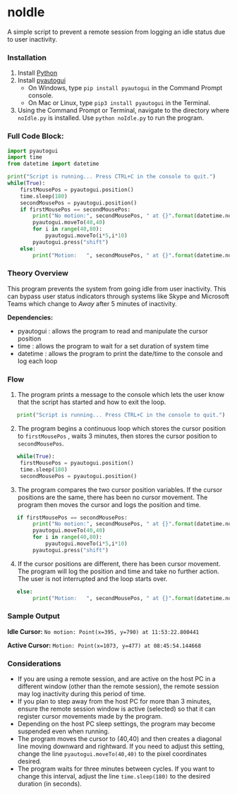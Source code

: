 # noIdle
A simple script to prevent a remote session from logging an idle status due to user inactivity.

### Installation 
1. Install [Python](https://www.python.org/downloads/)
2. Install [pyautogui](https://pyautogui.readthedocs.io/en/latest/install.html) 
	- On Windows, type `pip install pyautogui` in the Command Prompt console. 
	- On Mac or Linux, type `pip3 install pyautogui` in the Terminal.
3. Using the Command Prompt or Terminal, navigate to the directory where `noIdle.py` is installed. Use `python noIdle.py` to run the program.

### Full Code Block:

```python
import pyautogui
import time
from datetime import datetime

print("Script is running... Press CTRL+C in the console to quit.")
while(True): 
    firstMousePos = pyautogui.position()
    time.sleep(180)
    secondMousePos = pyautogui.position()
    if firstMousePos == secondMousePos: 
        print("No motion:", secondMousePos, " at {}".format(datetime.now().time()))
        pyautogui.moveTo(40,40)
        for i in range(40,80):
            pyautogui.moveTo(i*5,i*10)
        pyautogui.press("shift")
    else:
        print("Motion:   ", secondMousePos, " at {}".format(datetime.now().time()))
```

### Theory Overview
This program prevents the system from going idle from user inactivity. This can bypass user status indicators through systems like Skype and Microsoft Teams which change to *Away* after 5 minutes of inactivity. 

**Dependencies:** 
 - pyautogui : allows the program to read and manipulate the cursor position
 - time : allows the program to wait for a set duration of system time 
 - datetime : allows the program to print the date/time to the console and log each loop

### Flow 
1. The program prints a message to the console which lets the user know that the script has started and how to exit the loop. 

```python
   print("Script is running... Press CTRL+C in the console to quit.")
```

2. The program begins a continuous loop which stores the cursor position to `firstMousePos` , waits 3 minutes, then stores the cursor position to `secondMousePos`.

```python 
   while(True): 
    firstMousePos = pyautogui.position()
    time.sleep(180)
    secondMousePos = pyautogui.position()
```

3. The program compares the two cursor position variables. If the cursor positions are the same, there has been no cursor movement. The program then moves the cursor and logs the position and time. 

``` python 
   if firstMousePos == secondMousePos: 
        print("No motion:", secondMousePos, " at {}".format(datetime.now().time()))
        pyautogui.moveTo(40,40)
        for i in range(40,80):
            pyautogui.moveTo(i*5,i*10)
        pyautogui.press("shift")
```

4. If the cursor positions are different, there has been cursor movement. The program will log the position and time and take no further action. The user is not interrupted and the loop starts over. 

```python 
   else:
        print("Motion:   ", secondMousePos, " at {}".format(datetime.now().time()))
```

### Sample Output
**Idle Cursor:**
` No motion: Point(x=395, y=790) at 11:53:22.800441 `

**Active Cursor:**
` Motion: Point(x=1073, y=477) at 08:45:54.144668 `

### Considerations
 - If you are using a remote session, and are active on the host PC in a different window (other than the remote session), the remote session may log inactivity during this period of time. 
 - If you plan to step away from the host PC for more than 3 minutes, ensure the remote session window is active (selected) so that it can register cursor movements made by the program. 
 - Depending on the host PC sleep settings, the program may become suspended even when running. 
 - The program moves the cursor to (40,40) and then creates a diagonal line moving downward and rightward. If you need to adjust this setting, change the line `pyautogui.moveTo(40,40)` to the pixel coordinates desired. 
 - The program waits for three minutes between cycles. If you want to change this interval, adjust the line `time.sleep(180)` to the desired duration (in seconds).
